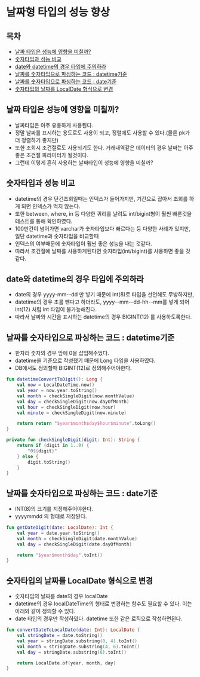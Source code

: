 # 날짜형 타입의 성능 향상

## 목차
* [날짜 타입은 성능에 영향을 미칠까?](#날짜-타입은-성능에-영향을-미칠까)
* [숫자타입과 성능 비교](#숫자타입과-성능-비교)
* [date와 datetime의 경우 타입에 주의하라](#date와-datetime의-경우-타입에-주의하라)
* [날짜를 숫자타입으로 파싱하는 코드 : datetime기준](#날짜를-숫자타입으로-파싱하는-코드--datetime기준)
* [날짜를 숫자타입으로 파싱하는 코드 : date기준](#날짜를-숫자타입으로-파싱하는-코드--date기준)
* [숫자타입의 날짜를 LocalDate 형식으로 변경](#숫자타입의-날짜를-localdate-형식으로-변경)

## 날짜 타입은 성능에 영향을 미칠까?
* 날짜타입은 아주 유용하게 사용된다.
* 정말 날짜를 표시하는 용도로도 사용이 되고, 정렬에도 사용할 수 있다.(물론 pk가 더 정렬하기 좋지만)
* 또한 조회시 조건절로도 사용되기도 한다. 거래내역같은 데이터의 경우 날짜는 아주 좋은 조건절 파라미터가 될것이다.
* 그런데 이렇게 흔히 사용하는 날짜타입이 성능에 영향을 미칠까?

## 숫자타입과 성능 비교
* datetime의 경우 단건조회일때는 인덱스가 들어가지만, 기간으로 잡아서 조회를 하게 되면 인덱스가 먹지 않는다.
* 또한 between, where, in 등 다양한 쿼리를 날려도 int/bigint형이 훨씬 빠른것을 테스트를 통해 확인하였다.
* 100만건이 넘어가면 varchar가 숫자타입보다 빠르다는 둥 다양한 사례가 있지만, 일단 datetime과 숫자타입을 비교할때
* 인덱스의 여부때문에 숫자타입이 훨씬 좋은 성능을 내는 것같다.
* 따라서 조건절에 날짜를 사용하게된다면 숫자타입(int/bigint)를 사용하면 좋을 것같다.

## date와 datetime의 경우 타입에 주의하라
* date의 경우 yyyy-mm--dd 만 넣기 때문에 int(8)로 타입을 선언해도 무방하지만,
* datetime의 경우 초를 뺸다고 하더라도, yyyy--mm--dd-hh--mm를 넣게 되어 int(12) 처럼 int 타입이 불가능해진다.
* 따라서 날짜와 시간을 표시하는 datetime의 경우 BIGINT(12) 를 사용하도록한다.

## 날짜를 숫자타입으로 파싱하는 코드 : datetime기준
* 한자리 숫자의 경우 앞에 0을 삽입해주었다.
* datetime을 기준으로 작성했기 때문에 Long 타입을 사용하였다.
* DB에서도 정의할때 BIGINT(12)로 정의해주어야한다.
```kotlin
fun datetimeConvertToDigit(): Long {
    val now = LocalDateTime.now()
    val year = now.year.toString()
    val month = checkSingleDigit(now.monthValue)
    val day = checkSingleDigit(now.dayOfMonth)
    val hour = checkSingleDigit(now.hour)
    val minute = checkSingleDigit(now.minute)

    return return "$year$month$day$hour$minute".toLong()
}

private fun checkSingleDigit(digit: Int): String {
    return if (digit in 1..9) {
        "0${digit}"
    } else {
        digit.toString()
    }
}
```

## 날짜를 숫자타입으로 파싱하는 코드 : date기준
* INT(8)의 크기를 지정해주어야한다.
* yyyymmdd 의 형태로 저장된다.
```kotlin
fun getDateDigit(date: LocalDate): Int {
    val year = date.year.toString()
    val month = checkSingleDigit(date.monthValue)
    val day = checkSingleDigit(date.dayOfMonth)

    return "$year$month$day".toInt()
}
```

## 숫자타입의 날짜를 LocalDate 형식으로 변경
* 숫자타입의 날짜를 date의 경우 localDate
* datetime의 경우 localDateTime의 형태로 변경하는 함수도 필요할 수 있다. 이는 아래와 같이 정의할 수 있다.
* date 타입의 경우만 작성하였다. datetime 또한 같은 로직으로 작성하면된다.
```kotlin
fun convertDateToLocalDate(date: Int): LocalDate {
    val stringDate = date.toString()
    val year = stringDate.substring(0, 4).toInt()
    val month = stringDate.substring(4, 6).toInt()
    val day = stringDate.substring(6).toInt()

    return LocalDate.of(year, month, day)
}
```
